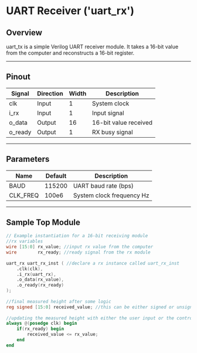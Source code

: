 # UART Receiver ('uart_rx')

## Overview
uart_tx is a simple Verilog UART receiver module.
It takes a 16-bit value from the computer and reconstructs a 16-bit register.

---

## Pinout

| Signal      | Direction | Width | Description                         |
|-------------|-----------|-------|-------------------------------------|
| clk         | Input     | 1     | System clock                        |
| i_rx        | Input     | 1     | Input signal                        |
| o_data      | Output    | 16    | 16-bit value received               |
| o_ready     | Output    | 1     | RX busy signal                      |

---

## Parameters
| Name       | Default | Description               |
|------------|---------|---------------------------|
| BAUD       | 115200  | UART baud rate (bps)      |
| CLK_FREQ   | 100e6   | System clock frequency Hz |

---

## Sample Top Module

```verilog
// Example instantiation for a 16-bit receiving module
//rx variables
wire [15:0] rx_value; //input rx value from the computer
wire        rx_ready; //ready signal from the rx module
    
uart_rx uart_rx_inst ( //declare a rx instance called uart_rx_inst
    .clk(clk),
    .i_rx(uart_rx),
    .o_data(rx_value),
    .o_ready(rx_ready)
);
        
//final measured height after some logic
reg signed [15:0] received_value; //this can be either signed or unsigned, depends on the value being sent from the computer
    
//updating the measured height with either the user input or the control signal
always @(posedge clk) begin
    if(rx_ready) begin
		received_value <= rx_value;
    end
end
